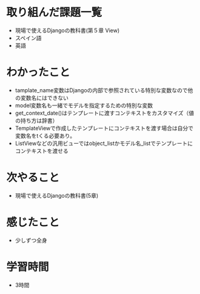 # 取り組んだ課題一覧

- 現場で使えるDjangoの教科書(第５章 View)
- スペイン語
- 英語

# わかったこと

- tamplate_name変数はDjangoの内部で参照されている特別な変数なので他の変数名にはできない
- model変数名も一緒でモデルを指定するための特別な変数
- get_context_date()はテンプレートに渡すコンテキストをカスタマイズ（値の持ち方は辞書）
- TemplateViewで作成したテンプレートにコンテキストを渡す場合は自分で変数名をtくる必要あり。
- ListViewなどの汎用ビューではobject_listかモデル名_listでテンプレートにコンテキストを渡せる

# 次やること

- 現場で使えるDjangoの教科書(5章)

# 感じたこと

- 少しずつ全身

# 学習時間

- 3時間